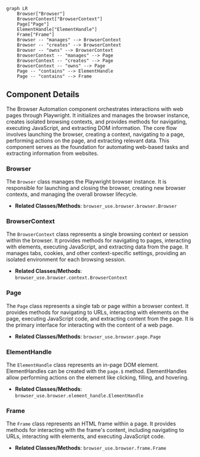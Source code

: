 ```mermaid
graph LR
    Browser["Browser"]
    BrowserContext["BrowserContext"]
    Page["Page"]
    ElementHandle["ElementHandle"]
    Frame["Frame"]
    Browser -- "manages" --> BrowserContext
    Browser -- "creates" --> BrowserContext
    Browser -- "owns" --> BrowserContext
    BrowserContext -- "manages" --> Page
    BrowserContext -- "creates" --> Page
    BrowserContext -- "owns" --> Page
    Page -- "contains" --> ElementHandle
    Page -- "contains" --> Frame
```

## Component Details

The Browser Automation component orchestrates interactions with web pages through Playwright. It initializes and manages the browser instance, creates isolated browsing contexts, and provides methods for navigating, executing JavaScript, and extracting DOM information. The core flow involves launching the browser, creating a context, navigating to a page, performing actions on the page, and extracting relevant data. This component serves as the foundation for automating web-based tasks and extracting information from websites.

### Browser
The `Browser` class manages the Playwright browser instance. It is responsible for launching and closing the browser, creating new browser contexts, and managing the overall browser lifecycle.
- **Related Classes/Methods**: `browser_use.browser.browser.Browser`

### BrowserContext
The `BrowserContext` class represents a single browsing context or session within the browser. It provides methods for navigating to pages, interacting with elements, executing JavaScript, and extracting data from the page. It manages tabs, cookies, and other context-specific settings, providing an isolated environment for each browsing session.
- **Related Classes/Methods**: `browser_use.browser.context.BrowserContext`

### Page
The `Page` class represents a single tab or page within a browser context. It provides methods for navigating to URLs, interacting with elements on the page, executing JavaScript code, and extracting content from the page. It is the primary interface for interacting with the content of a web page.
- **Related Classes/Methods**: `browser_use.browser.page.Page`

### ElementHandle
The `ElementHandle` class represents an in-page DOM element. ElementHandles can be created with the `page.$` method. ElementHandles allow performing actions on the element like clicking, filling, and hovering.
- **Related Classes/Methods**: `browser_use.browser.element_handle.ElementHandle`

### Frame
The `Frame` class represents an HTML frame within a page. It provides methods for interacting with the frame's content, including navigating to URLs, interacting with elements, and executing JavaScript code.
- **Related Classes/Methods**: `browser_use.browser.frame.Frame`
